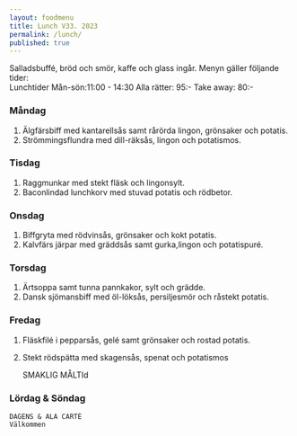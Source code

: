 ```yaml
---
layout: foodmenu
title: Lunch V33. 2023
permalink: /lunch/
published: true
---
```

Salladsbuffé, bröd och smör, kaffe och glass ingår.
Menyn gäller följande tider:  
Lunchtider  Mån-sön:11:00 - 14:30
Alla rätter: 95:- Take away: 80:-
                                
### Måndag

1. Älgfärsbiff med kantarellsås samt rårörda lingon, grönsaker och potatis.
2. Strömmingsflundra med dill-räksås, lingon och potatismos.

### Tisdag
1. Raggmunkar med stekt fläsk och lingonsylt.
2. Baconlindad lunchkorv med stuvad  potatis och rödbetor.

### Onsdag
1. Biffgryta med rödvinsås, grönsaker och kokt potatis.
2. Kalvfärs järpar med gräddsås samt gurka,lingon och potatispuré.

### Torsdag
1. Ärtsoppa samt tunna pannkakor, sylt och grädde. 
2. Dansk sjömansbiff med öl-löksås, persiljesmör och råstekt potatis.

### Fredag  
1. Fläskfilé i pepparsås, gelé samt grönsaker och rostad potatis.
2. Stekt rödspätta med skagensås, spenat och potatismos 
 

     SMAKLIG MÅLTId
  
  ### Lördag & Söndag 
    DAGENS & ALA CARTÈ
    Välkommen
    
       
    

   
    
   
     
